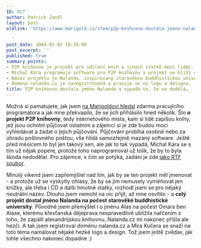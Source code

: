 ```yaml
---
ID: 827
author: Patrick Zandl
layout: post
oldlink: 'https://www.marigold.cz/item/p2p-knihovna-dostala-jmeno-nalanda-a-vypada-to-ze-se-dodela

  '
post_date: 2004-02-02 16:35:00
post_excerpt: ''
published: true
summary_points:
- P2P knihovna je projekt pro sdílení knih a jiných statků mezi lidmi.
- Michal Kára programuje software pro P2P knihovnu a projekt se blíží dokončení.
- Název projektu je Nalanda, inspirovaný starověkou buddhistickou univerzitou.
- Doména nalanda.cz je zaregistrovaná a pracuje se na logu a designu.
title: P2P knihovna dostala jméno Nalanda a vypadá to, že se dodělá…
---
```


<p>
Možná si pamatujete, jak jsem <A href="/zprava.html?id=26268">na Marigoldovi hledal</A> zdarma pracujícího programátora a jak mne překvapilo, že se jich přihlásilo hned několik. Šlo <STRONG>o projekt P2P knihovny</STRONG>, tedy internetového místa, kam si lidé zapíšou knihy, jež jsou ochotni půjčovat ostatním a zájemci si je zde budou moci vyhledávat a žádat o jejich půjčování. Půjčování probíhá osobně nebo za úhradu poštovného poštou, vše hlídá samozřejmě mazaný software. Ještě před měsícem to byl jen takový sen, ale jak to tak vypadá, Michal Kára se s tím už nějak popere, protože toho naprogramoval už tolik, že by to byla škoda nedodělat. Pro zájemce, s čím se potýká, zadání je zde&#160;<A href="http://www.marigold.cz/priloha/P2Pknihovna.rtf">jako RTF soubor</A>.</p>

<p>
Minulý víkend jsem zapřemýšlel nad tím, jak by se ten projekt měl jmenovat - a protože už se vyskytly ohlasy, že by se jím nemusely vyměňovat jen knížky, ale třeba i CD a další hmotné statky, rozhodl jsem se pro nějaký neutrální název. Dlouho jsem nemohl na nic přijít, až mne osvítilo - a <STRONG>celý projekt dostal jméno Nalanda na počest starověké buddhistické university</STRONG>. Původně jsem přemýšlel i o jménu Alas na počest Omara ben Alase, kterému křesťanská dějeprava nespravedlivě ublížila nařčením z toho, že zapálil alexandrijskou knihovnu, Nalanda.cz mi nakonec přišla ale hezčí. A tak jsem registroval doménu nalanda.cz a Míra Kučera&#160;se snaží na toto téma namalovat nějaké hezké logo a design. Tož jsem ještě zvědav, jak tohle všechno nakonec dopadne :)</p>
